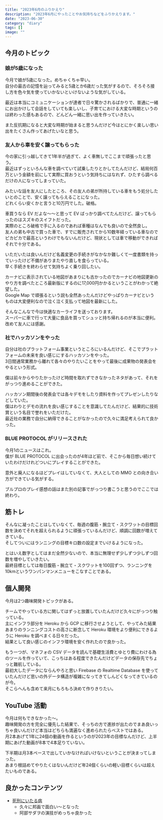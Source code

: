 ```yaml
---
title: "2023年6月のふりかえり"
description: "2023年6月にやったことやお気持ちなどをふりかえります。"
date: "2023-06-30"
category: "diary"
tags: []
image: ""
---
```


## 今月のトピック

### 娘が5歳になった

今月で娘が5歳になった。めちゃくちゃ早い。  
自分の最古の記憶を辿ってみると5歳とか6歳だった気がするので、そろそろ接し方を色々気を使っていかないといけないような気がしている。

最近は本当にコミュニケーションが達者で日々驚かされるばかりで、普通に一緒にお出かけして会話をしていても楽しいし、子育てにおける大変な時期というのは終わった感もあるので、どんどん一緒に思い出を作っていきたい。

また反抗期になると大変な時期が始まると思うんだけど今はとにかく楽しい思い出をたくさん作ってあげたいなと思う。

### 友人から車を安く譲ってもらった

今の家に引っ越してきて1年半が過ぎて、よく車無しでここまで頑張ったと思う。  
最近はずっといろんな車を調べていて試乗したりとかしてたんだけど、結局何百万という金額を前にして実際に買おうという気持ちにはなれず、ひたすら調べるだけの人になってしまっていた。

みたいな話を友人にしたところ、その友人の弟が所持している車をもう処分したいとのことで、安く譲ってもらえることになった。  
どれくらい安くかと言うと10万円でした。破格。

車買うなら EV だよな〜〜と思って EV ばっかり調べてたんだけど、譲ってもらったのはスズキのスイフトだった。  
実際のところ破格で手に入るのであれば車種はなんでも良いので全然良し。  
友人の弟も中古で買った車で、すでに販売されてから10数年経っている車なのでピカピカで最高というわけでもないんだけど、現状としては車で移動ができればそれで十分である。

いただいたは良いんだけど名義変更の手続きがなかなか難しくて一度書類を持っていったけど不備がありまたやり直しを食らっている。  
早く手続きを終わらせて気持ちよく乗り回したい。

カーナビに表示されている地図があまりにも古かったのでカーナビの地図更新のやり方を調べたところ最新版にするのに17,000円かかるということがわかって絶望した。  
Google Map で頑張るという説も全然あったんだけどやっぱりカーナビというものは大変便利なので泣く泣く支払って地図を最新にした。

そんなこんなで今は快適なカーライフを送っております。  
スーパーに車で行って大量に食品を買ってシュッと持ち帰れるのが本当に便利。  
改めて友人には感謝。

### 社でハッカソンをやった

自分は社のプラットフォーム事業というところにいるんだけど、そこでプラットフォームの未来を良い感じにするハッカソンをやった。  
3日間通常業務から離れて各々のやりたいことをやって最後に成果物の発表会をやるという形式。

僕は前々からやりたかったけど時間を取れずできなかったネタがあって、それをがっつり進めることができた。

ハッカソン期間後の発表会では各々デモをしたり資料を作ってプレゼンしたりなどしていた。  
僕はわりとデモの流れを良い感じすることを意識してたんだけど、結果的に技術賞という名目で誉れをいただけた。  
最近社の業務で自分に納得できることがなかったので久々に満足考えられて良かった。

### BLUE PROTOCOL がリリースされた

今月1のニュースはこれ。  
僕が BLUE PROTOCOL に出会ったのが4年ほど前で、そこから毎日想い続けていたわけだけれどついにプレイすることができた。

意外と廃人になるほどプレイはしていなくて、大人としての MMO との向き合い方ができている気がする。

ブルプロのプレイ感想の話はまた別の記事でがっつり書こうと思うのでここでは終わり。

## 筋トレ

そんなに凝ったことはしていなくて、毎週の腹筋・腕立て・スクワットの目標回数を決めてそれを超えられるように頑張っているんだけど、順調に回数が増えてきている。  
そしてついにはランニングの目標キロ数の設定までいけるようになった。

とはいえ数字としてはまだ全然少ないので、本当に無理せず少しずつ少しずつ回数を増やしていきたい。  
最終目標としては毎日腹筋・腕立て・スクワットを100回ずつ、ランニングを10kmというワンパンマンメニューをこなすことである。

## 個人開発

今月は2つ趣味開発トピックがある。

チームでやっている方に関してはずっと放置していたんだけど久々にがっつり触っている。  
主にインフラ部分を Heroku から GCP に移行させようとして、やってみた結果あまりのランニングコストの高さに断念して Heroku 環境をより便利にできるように Heroku を調べまくる日々だった。  
結果として良い感じのインフラ環境を安く作れたので良かった。

もう一つが、マネフォの CSV データを読んで基礎生活費とゆとり費にわける為のツールを作っていて、こっちはある程度できたんだけどデータの保存先でちょっと難航している。  
最初大したデータにならんやろと思い Firebase の Realtime Database を使っていたんだけど思いの外データ構造が複雑になってきてしんどくなってきているのが今。  
そこらへんも含めて来月にもろもろ決めて作りきりたい。

## YouTube 活動

今月は何もできなかった〜。  
趣味開発の方を完全に優先した結果で、そっちの方で進捗が出たのでまあ良いっちゃ良いんだけど本当はどちらも満遍なく進められたらベストではある。  
月2本あげて1年に24個の動画を作るというのが2023年の目標なんだけど、上半期にあげた動画が8本で4本足りていない。

下半期は月3本ペースで出していかなければいけないということが決まってしまった。  
あまり根詰めてやりたくはないんだけど年24個くらいの軽い目標くらいは超えたいものである。

## 良かったコンテンツ

- [死刑にいたる病](https://siy-movie.com/)
  - 久々に邦画で面白い〜となった
  - 阿部サダヲの演技がめっちゃ良かった
